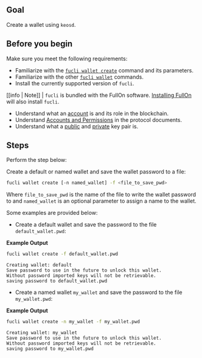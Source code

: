 ## Goal

Create a wallet using `keosd`.

## Before you begin

Make sure you meet the following requirements:

* Familiarize with the [`fucli wallet create`](../03_command-reference/wallet/create.md) command and its parameters.
* Familiarize with the other [`fucli wallet`](../03_command-reference/wallet/index.md) commands.
* Install the currently supported version of `fucli`.

[[info | Note]]
| `fucli` is bundled with the FullOn software. [Installing FullOn](../../00_install/index.md) will also install `fucli`.

* Understand what an [account](/glossary.md#account) is and its role in the blockchain.
* Understand [Accounts and Permissions](/protocol-guides/04_accounts_and_permissions.md) in the protocol documents.
* Understand what a [public](/glossary.md#public-key) and [private](/glossary.md#private-key) key pair is.

## Steps

Perform the step below:

Create a default or named wallet and save the wallet password to a file:

```sh
fucli wallet create [-n named_wallet] -f <file_to_save_pwd>
```

Where `file_to_save_pwd` is the name of the file to write the wallet password to and `named_wallet` is an optional parameter to assign a name to the wallet.

Some examples are provided below:

* Create a default wallet and save the password to the file `default_wallet.pwd`:

**Example Output**

```sh
fucli wallet create -f default_wallet.pwd
```
```console
Creating wallet: default
Save password to use in the future to unlock this wallet.
Without password imported keys will not be retrievable.
saving password to default_wallet.pwd
```

* Create a named wallet `my_wallet` and save the password to the file `my_wallet.pwd`:

**Example Output**

```sh
fucli wallet create -n my_wallet -f my_wallet.pwd
```
```console
Creating wallet: my_wallet
Save password to use in the future to unlock this wallet.
Without password imported keys will not be retrievable.
saving password to my_wallet.pwd
```
